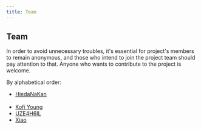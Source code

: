 ```yaml
---
title: Team
---
```


## Team

In order to avoid unnecessary troubles, it's essential for project's 
members to remain anonymous, and those who intend to join the project 
team should pay attention to that. Anyone who wants to contribute to the 
project is welcome.

By alphabetical order:

- <a href="https://gitlab.com/HiedaNaKan" target="_blank">HiedaNaKan</a>
<a class="no" target="_blank">XXXX XXXX XXXX XXXX XXXX XXXX XXXX XXXX XXXX XXXX</a>
- <a href="https://gitlab.com/kofiyoung" target="_blank">Kofi Young</a> 
<a href="/kofi/" class="key" target="_blank">656B E84D 44D5 80BF AB49 BAAD 17A4 21A3 2EDF F064</a>
- <a href="https://gitlab.com/uze4h6il" target="_blank">UZE4H6IL</a> 
<a href="/uze4h6il/" class="key" target="_blank">AD6D 5622 8F5F B87F 2A24 60CC ACC0 64F9 3E44 E061</a>
- <a href="https://gitlab.com/xiao_x" target="_blank">Xiao</a> 
<a href="/xiao/" class="key" target="_blank">C1BE CBF6 E0BD 06AF 7802 2F93 FED1 BA4A 7D9E 2E29</a> 

<style>
.key, .no {
color: rgba(255,255,255,0.7);
font-weight: normal;
}
</style>
<audio id="no_button" src="/audio/button/no.ogg"/>
<audio id="no_click" src="/audio/button/no_click.ogg"/>
<audio id="dooropen3" src="/audio/door/dooropen3.ogg"/>
<audio src="/audio/page/team.ogg" autoplay></audio>

